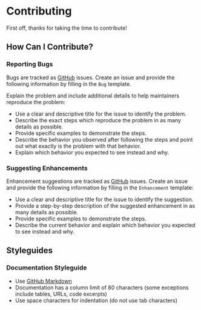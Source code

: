 # Contributing

First off, thanks for taking the time to contribute!

## How Can I Contribute?

### Reporting Bugs

Bugs are tracked as [GitHub](https://github.com/act3-ace/CoRL/issues) issues. Create an issue and provide
the following information by filling in the `Bug` template.

Explain the problem and include additional details to help maintainers
reproduce the problem:

- Use a clear and descriptive title for the issue to identify the problem.
- Describe the exact steps which reproduce the problem in as many details as
  possible.
- Provide specific examples to demonstrate the steps.
- Describe the behavior you observed after following the steps and point out
  what exactly is the problem with that behavior.
- Explain which behavior you expected to see instead and why.

### Suggesting Enhancements

Enhancement suggestions are tracked as [GitHub](https://github.com/act3-ace/CoRL/issues) issues. Create an
issue and provide the following information by filling in the `Enhancement`
template:

- Use a clear and descriptive title for the issue to identify the suggestion.
- Provide a step-by-step description of the suggested enhancement in as many
  details as possible.
- Provide specific examples to demonstrate the steps.
- Describe the current behavior and explain which behavior you expected to see
  instead and why.

## Styleguides

### Documentation Styleguide

- Use [GitHub Markdown](https://help.github.com/en/categories/writing-on-github)
- Documentation has a column limit of 80 characters (some exceptions include
  tables, URLs, code excerpts)
- Use space characters for indentation (do not use tab characters)

